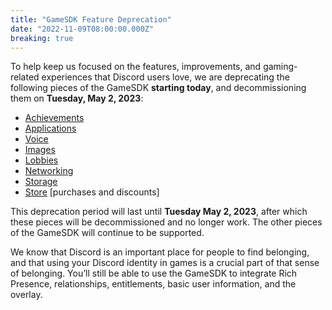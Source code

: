 ```yaml
---
title: "GameSDK Feature Deprecation"
date: "2022-11-09T08:00:00.000Z"
breaking: true
---
```


To help keep us focused on the features, improvements, and gaming-related experiences that Discord users love, we are deprecating the following pieces of the GameSDK **starting today**, and decommissioning them on **Tuesday, May 2, 2023**:

* [Achievements](#DOCS_DEVELOPER_TOOLS_GAME_SDK/achievements)
* [Applications](#DOCS_DEVELOPER_TOOLS_GAME_SDK/applications)
* [Voice](#DOCS_DEVELOPER_TOOLS_GAME_SDK/voice)
* [Images](#DOCS_DEVELOPER_TOOLS_GAME_SDK/images)
* [Lobbies](#DOCS_DEVELOPER_TOOLS_GAME_SDK/lobbies)
* [Networking](#DOCS_DEVELOPER_TOOLS_GAME_SDK/networking)
* [Storage](#DOCS_DEVELOPER_TOOLS_GAME_SDK/storage)
* [Store](#DOCS_DEVELOPER_TOOLS_GAME_SDK/store) \[purchases and discounts]

This deprecation period will last until **Tuesday May 2, 2023**, after which these pieces will be decommissioned and no longer work. The other pieces of the GameSDK will continue to be supported.

We know that Discord is an important place for people to find belonging, and that using your Discord identity in games is a crucial part of that sense of belonging. You’ll still be able to use the GameSDK to integrate Rich Presence, relationships, entitlements, basic user information, and the overlay.

